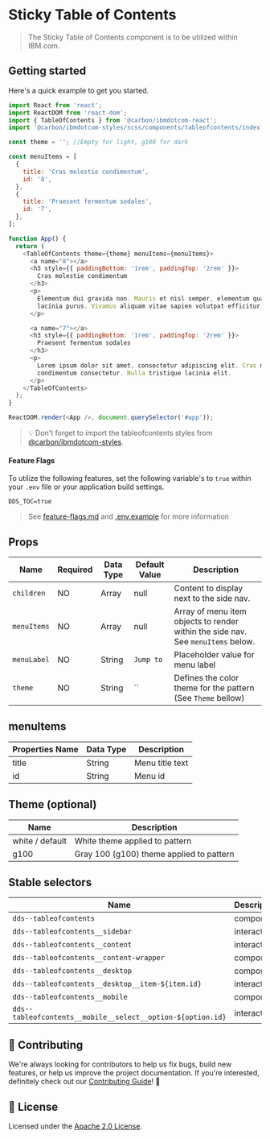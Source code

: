 # Sticky Table of Contents

> The Sticky Table of Contents component is to be utilized within IBM.com.

## Getting started

Here's a quick example to get you started.

```javascript
import React from 'react';
import ReactDOM from 'react-dom';
import { TableOfContents } from '@carbon/ibmdotcom-react';
import '@carbon/ibmdotcom-styles/scss/components/tableofcontents/index.scss';

const theme = ''; //Empty for light, g100 for dark

const menuItems = [
  {
    title: 'Cras molestie condimentum',
    id: '8',
  },
  {
    title: 'Praesent fermentum sodales',
    id: '7',
  },
];

function App() {
  return (
    <TableOfContents theme={theme} menuItems={menuItems}>
      <a name="8"></a>
      <h3 style={{ paddingBottom: '1rem', paddingTop: '2rem' }}>
        Cras molestie condimentum
      </h3>
      <p>
        Elementum dui gravida non. Mauris et nisl semper, elementum quam non,
        lacinia purus. Vivamus aliquam vitae sapien volutpat efficitur.
      </p>

      <a name="7"></a>
      <h3 style={{ paddingBottom: '1rem', paddingTop: '2rem' }}>
        Praesent fermentum sodales
      </h3>
      <p>
        Lorem ipsum dolor sit amet, consectetur adipiscing elit. Cras molestie
        condimentum consectetur. Nulla tristique lacinia elit.
      </p>
    </TableOfContents>
  );
}

ReactDOM.render(<App />, document.querySelector('#app'));
```

> 💡 Don't forget to import the tableofcontents styles from
> [@carbon/ibmdotcom-styles](https://github.com/carbon-design-system/ibm-dotcom-library/blob/master/packages/styles).

#### Feature Flags

To utilize the following features, set the following variable's to `true` within
your `.env` file or your application build settings.

```
DDS_TOC=true
```

> See
> [feature-flags.md](https://github.com/carbon-design-system/ibm-dotcom-library/blob/master/packages/patterns-react/docs/feature-flags.md)
> and
> [.env.example](https://github.com/carbon-design-system/ibm-dotcom-library/blob/master/packages/patterns-react/.env.example)
> for more information

## Props

| Name        | Required | Data Type | Default Value                                                     | Description                                                                      |
| ----------- | -------- | --------- | ----------------------------------------------------------------- | -------------------------------------------------------------------------------- |
| `children`  | NO       | Array     | null                                                              | Content to display next to the side nav.                                         |
| `menuItems` | NO       | Array     | null                                                              | Array of menu item objects to render within the side nav. See `menuItems` below. |
| `menuLabel` | NO       | String    | `Jump to`                                                         | Placeholder value for menu label                                                 |
| `theme`     | NO       | String    | `` | Defines the color theme for the pattern (See `Theme` bellow) |

## menuItems

| Properties Name | Data Type | Description     |
| --------------- | --------- | --------------- |
| title           | String    | Menu title text |
| id              | String    | Menu id         |

## Theme (optional)

| Name            | Description                              |
| --------------- | ---------------------------------------- |
| white / default | White theme applied to pattern           |
| g100            | Gray 100 (g100) theme applied to pattern |

## Stable selectors

| Name                                                        | Description |
| ----------------------------------------------------------- | ----------- |
| `dds--tableofcontents`                                      | component   |
| `dds--tableofcontents__sidebar`                             | interactive |
| `dds--tableofcontents__content`                             | interactive |
| `dds--tableofcontents__content-wrapper`                     | component   |
| `dds--tableofcontents__desktop`                             | component   |
| `dds--tableofcontents__desktop__item-${item.id}`            | interactive |
| `dds--tableofcontents__mobile`                              | component   |
| `dds--tableofcontents__mobile__select__option-${option.id}` | interactive |

## 🙌 Contributing

We're always looking for contributors to help us fix bugs, build new features,
or help us improve the project documentation. If you're interested, definitely
check out our
[Contributing Guide](https://github.com/carbon-design-system/ibm-dotcom-library/blob/master/.github/CONTRIBUTING.md)!
👀

## 📝 License

Licensed under the
[Apache 2.0 License](https://github.com/carbon-design-system/ibm-dotcom-library/blob/master/LICENSE).
